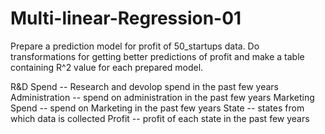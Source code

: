 # Multi-linear-Regression-01
Prepare a prediction model for profit of 50_startups data.
Do transformations for getting better predictions of profit and
make a table containing R^2 value for each prepared model.

R&D Spend -- Research and devolop spend in the past few years
Administration -- spend on administration in the past few years
Marketing Spend -- spend on Marketing in the past few years
State -- states from which data is collected
Profit  -- profit of each state in the past few years
